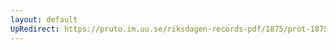 ```yaml
---
layout: default
UpRedirect: https://pruto.im.uu.se/riksdagen-records-pdf/1875/prot-1875--ak--053/prot-1875--ak--053_028.pdf
---
```

